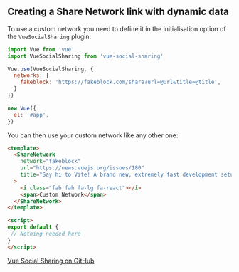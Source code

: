 ## Creating a Share Network link with dynamic data

To use a custom network you need to define it in the initialisation option of the `VueSocialSharing` plugin.

```javascript
import Vue from 'vue'
import VueSocialSharing from 'vue-social-sharing'

Vue.use(VueSocialSharing, {
  networks: {
    fakeblock: 'https://fakeblock.com/share?url=@url&title=@title',
  }
})

new Vue({
  el: '#app',
})
```

You can then use your custom network like any other one:

```html
<template>
  <ShareNetwork
    network="fakeblock"
    url="https://news.vuejs.org/issues/180"
    title="Say hi to Vite! A brand new, extremely fast development setup for Vue."
  >
    <i class="fab fah fa-lg fa-react"></i>
    <span>Custom Network</span>
  </ShareNetwork>
</template>

<script>
export default {
 // Nothing needed here
}
</script>
```

[Vue Social Sharing on GitHub](https://github.com/nicolasbeauvais/vue-social-sharing)
